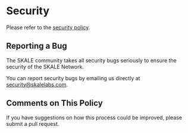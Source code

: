 # Security

Please refer to the [security policy](https://skale.network/security).

## Reporting a Bug

The SKALE community takes all security bugs seriously to ensure the security of the SKALE Network.

You can report security bugs by emailing us directly at security@skalelabs.com.

## Comments on This Policy

If you have suggestions on how this process could be improved, please submit a pull request.
